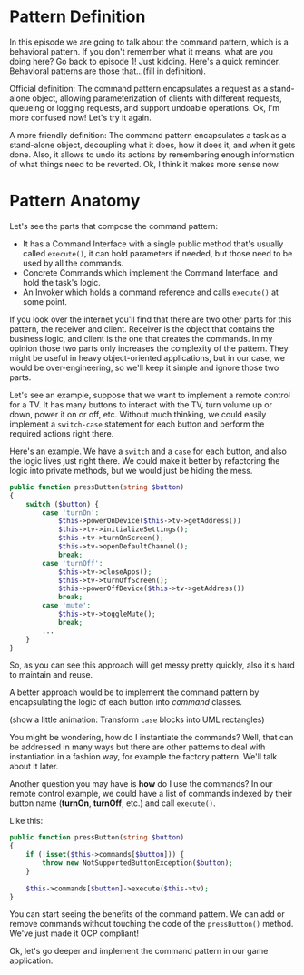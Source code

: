 # Pattern Definition
In this episode we are going to talk about the command pattern, which is a behavioral pattern.
If you don't remember what it means, what are you doing here? Go back to episode 1! Just kidding.
Here's a quick reminder. Behavioral patterns are those that...(fill in definition).

Official definition: The command pattern encapsulates a request as a stand-alone object, 
allowing parameterization of clients with different requests, queueing or logging requests, 
and support undoable operations. 
Ok, I'm more confused now! Let's try it again.

A more friendly definition: The command pattern encapsulates a task as a stand-alone object,
decoupling what it does, how it does it, and when it gets done. Also, it allows to undo its actions
by remembering enough information of what things need to be reverted.
Ok, I think it makes more sense now.

# Pattern Anatomy
Let's see the parts that compose the command pattern:
- It has a Command Interface with a single public method that's usually called `execute()`, it can
hold parameters if needed, but those need to be used by all the commands.
- Concrete Commands which implement the Command Interface, and hold the task's logic.
- An Invoker which holds a command reference and calls `execute()` at some point.

If you look over the internet you'll find that there are two other parts for this pattern, 
the receiver and client. Receiver is the object that contains the business logic, 
and client is the one that creates the commands.
In my opinion those two parts only increases the complexity of the pattern. They might be useful
in heavy object-oriented applications, but in our case, we would be over-engineering, so we'll
keep it simple and ignore those two parts.

Let's see an example, suppose that we want to implement a remote control for a TV. 
It has many buttons to interact with the TV, turn volume up or down, power it on or off, etc. 
Without much thinking, we could easily implement a `switch-case` statement for each button
and perform the required actions right there. 

Here's an example. We have a `switch` and a `case` for each button, and also the logic lives 
just right there. We could make it better by refactoring the logic into private methods, but we would
just be hiding the mess.

```php
public function pressButton(string $button)
{
    switch ($button) {
        case 'turnOn':
            $this->powerOnDevice($this->tv->getAddress())
            $this->tv->initializeSettings();
            $this->tv->turnOnScreen();
            $this->tv->openDefaultChannel();
            break;
        case 'turnOff':
            $this->tv->closeApps();
            $this->tv->turnOffScreen();
            $this->powerOffDevice($this->tv->getAddress())
            break;
        case 'mute':
            $this->tv->toggleMute();
            break;
        ...
    }
}
```

So, as you can see this approach will get messy pretty quickly, also it's hard to maintain and reuse.

A better approach would be to implement the command pattern by encapsulating the logic of each button
into *command* classes.

(show a little animation: Transform `case` blocks into UML rectangles)

You might be wondering, how do I instantiate the commands? Well, that can be addressed in many ways
but there are other patterns to deal with instantiation in a fashion way, for example the factory pattern. 
We'll talk about it later.

Another question you may have is **how** do I use the commands? In our remote control example, we could have
a list of commands indexed by their button name (**turnOn**, **turnOff**, etc.) and call `execute()`.

Like this:

```php
public function pressButton(string $button)
{
    if (!isset($this->commands[$button])) {
        throw new NotSupportedButtonException($button);
    }
    
    $this->commands[$button]->execute($this->tv);
}
```

You can start seeing the benefits of the command pattern. We can add or remove commands
without touching the code of the `pressButton()` method. We've just made it OCP compliant!

Ok, let's go deeper and implement the command pattern in our game application.
